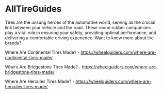# AllTireGuides
Tires are the unsung heroes of the automotive world, serving as the crucial link between your vehicle and the road. These round rubber companions play a vital role in ensuring your safety, providing optimal performance, and delivering a comfortable driving experience. Want to know more about tire brands? 

Where Are Continental Tires Made? - https://wheelguiders.com/where-are-continental-tires-made/

Where Are Bridgestone Tires Made? - https://wheelguiders.com/where-are-bridgestone-tires-made/

Where Are Hercules Tires Made?    - https://wheelguiders.com/where-are-hercules-tires-made/
